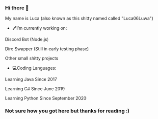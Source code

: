 ### Hi there 👋
My name is Luca (also known as this shitty named called "Luca06Luwa")
- 🖊I’m currently working on:

Discord Bot (Node.js)

Dire Swapper (Still in early testing phase)

Other small shitty projects

- 💻Coding Languages:

Learning Java Since 2017

Learning C# Since June 2019

Learning Python Since September 2020




<h3> Not sure how you got here but thanks for reading :) </h3>

